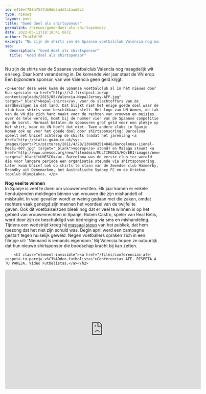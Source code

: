 ```yaml
---
id: e436ef708a7547db9dd5a4d2a1aad9c1
type: nieuws
layout: post
title: "Goed doel als shirtsponsor"
permalink: /nieuws/goed-doel-als-shirtsponsor/
date: 2022-05-11T19:16:41.067Z
author: 7biA1WiYB
excerpt: "Nu zijn de shirts van de Spaanse voetbalclub Valencia nog maagdelijk wit en leeg. Daar komt verandering in. De komende vier jaar staat de VN erop. Een bijzondere sponsor, van wie Valencia geen geld krijgt.  "
seo:
  description: "Goed doel als shirtsponsor"
  title: "Goed doel als shirtsponsor"
---
```

Nu zijn de shirts van de Spaanse voetbalclub Valencia nog maagdelijk wit en leeg. Daar komt verandering in. De komende vier jaar staat de VN erop. Een bijzondere sponsor, van wie Valencia geen geld krijgt.  

    <p>Eerder deze week kwam de Spaanse voetbalclub al in het nieuws door hun speciale <a href="http://s2.firstpost.in/wp-content/uploads/2015/05/Valencia-NepalJersey-AFP.jpg" target="_blank">Nepal-shirts</a>, voor de slachtoffers van de aardbevingen in dat land. Dat blijkt niet het enige goede doel waar de club haar shirts voor beschikbaar stelt. Het logo van UN Women, de tak van de VN die zich hard maakt voor de rechten van vrouwen en meisjes over de hele wereld, komt bij de nummer vier van de Spaanse competitie op de borst. Normaal betalen de sponsoren grof geld voor een plekje op het shirt, maar de VN hoeft dat niet. Twee andere clubs in Spanje komen ook op voor het goede doel door shirtsponsoring: Barcelona speelt met Unicef achterop de shirts (nadat het jarenlang <a href="http://static.guim.co.uk/sys-images/Sport/Pix/pictures/2011/4/28/1304002514846/Barcelonas-Lionel-Messi-007.jpg" target="_blank">voorop</a> stond) en Malaga steunt <a href="http://www.unesco.org/new/fileadmin/MULTIMEDIA/HQ/ERI/images/newsmain.full4609.jpg" target="_blank">UNESCO</a>. Barcelona was de eerste club ter wereld die voor langere periode een organisatie steunde via shirtsponsoring. Later kwam Unicef ook op shirts te staan van de Zweedse club Hammerby, Brondby uit Denemarken, het Australische Sydney FC en de Griekse topclub Olympiakos. </p>
<p><strong>Nog veel te winnen</strong><br>In Spanje is veel te doen om vrouwenrechten. Elk jaar komen er enkele tienduizenden meldingen binnen van vrouwen die zijn mishandelt of misbruikt. In veel gevallen wordt er weinig gedaan met die zaken, omdat rechters vaak geneigd zijn mannen het voordeel van de twijfel te geven. Ook dit voetbalseizoen bleek nog dat er veel te winnen is op het gebied van vrouwenrechten in Spanje. Rubén Castro, speler van Real Betis, werd door zijn ex beschuldigd van bedreiging via sms en mishandeling. Tijdens een wedstrijd kreeg hij <a href="https://www.youtube.com/watch?v=asQG_nemZTk" target="_blank">massaal steun</a> van het publiek, dat hem toezong dat het niet zijn schuld was. Begin april werd een campagne gestart tegen huiselijk geweld. Negen voetballers spraken zich in een filmpje uit: 'Niemand is iemands eigendom.' Bij Valencia hopen ze natuurlijk dat hun nieuwe shirtsponsor die boodschap kracht bij kan zetten.</p>
<p><div class="media media-element-container media-default"><div id="file-3578" class="file file-video file-video-youtube">

        <h2 class="element-invisible"><a href="/files/conferencias-afe-respeta-tu-pareja-v%C3%ADdeo-futbolistas">Conferencias AFE. RESPETA A TU PAREJA. Vídeo Futbolistas.</a></h2>
    
  
  <div class="content">
    <div class="media-youtube-video media-element file-default media-youtube-1">
  <iframe class="media-youtube-player" width="640" height="390" title="Conferencias AFE. RESPETA A TU PAREJA. Vídeo Futbolistas." src="https://www.youtube.com/embed/lT-7znUTcN4?wmode=opaque&controls=" name="Conferencias AFE. RESPETA A TU PAREJA. Vídeo Futbolistas." frameborder="0" allowfullscreen="">Video van Conferencias AFE. RESPETA A TU PAREJA. Vídeo Futbolistas.</iframe>
</div>
  </div>

  
</div>
</div>  
